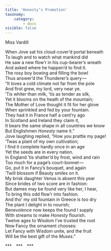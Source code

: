 ```yaml
---
title: 'Honesty’s Promotion'
taxonomy:
    category:
        - docs
visible: false
---
```


<div class="author">Miss Vardill</div>

When Jove sat his cloud-cover’d portal beneath  
To laugh and to watch what mankind did  
He saw a new flow’r in his cup-bearer’s wreath  
And asked where he happen’d to find it.  
The rosy boy bowing and filling the bowl  
Thus answer’d the Thunderer’s query —   
“It loves a cold climate not far from the pole  
And first grew, my lord, very near ye.  
’Tis whiter than milk, ’tis as tender as silk,  
Yet it blooms on the heath of the mountain;  
The Mother of Love thought it fit for her glove  
When sprinkled and fed by your fountain.  
They had it in France half a cent’ry ago  
In Scotland and Ireland they claim it,  
It bears the same shape in all countries we know  
But Englishmen *Honesty* name it.”  
Jove laughing replied, “How you prattle my page!  
’Twas a plant of my own cultivation;  
I find it complete hardly once in an age  
Yet the seeds are in every nation.  
In England ’tis shatter’d by frost, wind and rain  
Too much for a page’s court-bonnet —   
Go, put it in Fancy’s bouquet, and again  
’Twill blossom if Beauty smiles on it.  
My brisk daughter Venus is absent this year  
Since brides of two score are in fashion:  
But dames may be found very like her, I hear,  
To bring this odd flow’r into fashion.  
And tho’ my old fountain in Greece is too dry  
The plant I delight in to nourish;  
Benevolence now keeps the found I supply  
With streams to make *Honesty* flourish.  
Twelve ages to Wisdom I’ve trusted the root  
Now Fancy the ornament chooses:  
Let Fancy with Wisdom unite, and the fruit  
Will be the best gift of the *Muses*.”

&#42;&#42;&#42;&emsp;&#42;&#42;&#42;&emsp;&#42;&#42;&#42;